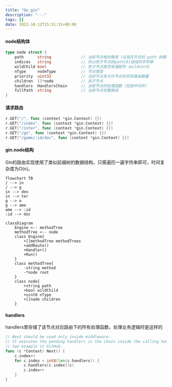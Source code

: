 ```yaml
---
title: "Go_gin"
description: "---"
tags: []
date: 2022-10-12T15:51:31+08:00
---
```


#### node结构体

```go {}    
type node struct {
    path      string             // 当前节点相对路径（与祖先节点的 path 拼接可得到完整路径）
    indices   string             // 所以孩子节点的path[0]组成的字符串
    wildChild bool               // 孩子节点是否有通配符（wildcard）
    nType     nodeType           // 节点类型
    priority  uint32             // 当前节点及子孙节点的实际路由数量
    children  []*node            // 孩子节点
    handlers  HandlersChain      // 当前节点的处理函数（包括中间件）
    fullPath  string             // 当前节点完整路径
}
```

#### 请求路由

```go {}
r.GET("/", func (context *gin.Context) {})
r.GET("/index", func (context *gin.Context) {})
r.GET("/inter", func (context *gin.Context) {})
r.GET("/go", func (context *gin.Context) {})
r.GET("/game/:id/doc", func (context *gin.Context) {})
```

#### gin.node结构

Gin的路由实现使用了类似前缀树的数据结构，只需遍历一遍字符串即可，时间复杂度为O(n)。

```mermaid
flowchart TB
/ --> in
/ --> g
in --> dex
in --> ter
g --> o
g --> ame
ame --> :id
:id --> doc
```

```mermaid
classDiagram
    Engine <-- methodTree
    methodTree <-- node
    class Engine{
        +[]methodTree methodTrees
        +addRoute()
        +Handler()
        +Run()
    }
    class methodTree{
        -string method
        -*node root
    }
    class node{
        +string path
        +bool wildChild
        +uint8 nType
        +[]node children
    }
```

#### handlers

handlers里存储了该节点对应路由下的所有处理函数，处理业务逻辑时是这样的

```go 
// Next should be used only inside middleware.
// It executes the pending handlers in the chain inside the calling handler.
// See example in GitHub.
func (c *Context) Next() {
	c.index++
	for c.index < int8(len(c.handlers)) {
		c.handlers[c.index](c)
		c.index++
	}
}
```


<script src="https://cdn.jsdelivr.net/npm/mermaid/dist/mermaid.min.js"></script>
<script>
    mermaid.initialize({ startOnLoad: true });
</script>
